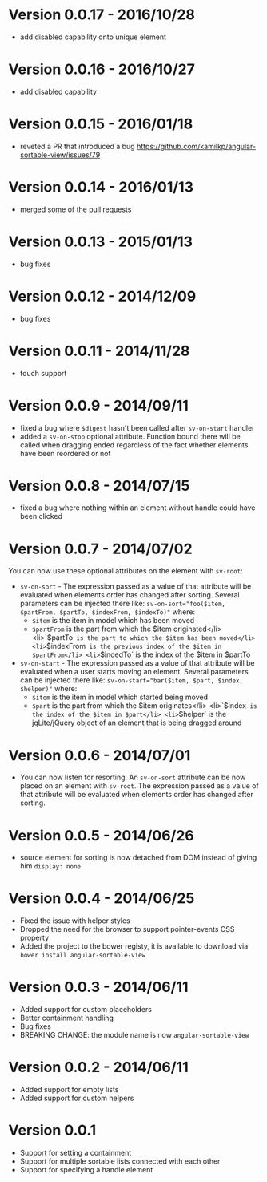 Version 0.0.17 - 2016/10/28
================

  * add disabled capability onto unique element

Version 0.0.16 - 2016/10/27
================

  * add disabled capability

Version 0.0.15 - 2016/01/18
================

  * reveted a PR that introduced a bug https://github.com/kamilkp/angular-sortable-view/issues/79

Version 0.0.14 - 2016/01/13
================

  * merged some of the pull requests

Version 0.0.13 - 2015/01/13
================

  * bug fixes

Version 0.0.12 - 2014/12/09
================

  * bug fixes

Version 0.0.11 - 2014/11/28
================

  * touch support

Version 0.0.9 - 2014/09/11
================

  * fixed a bug where `$digest` hasn't been called after `sv-on-start` handler
  * added a `sv-on-stop` optional attribute. Function bound there will be called when dragging ended regardless of the fact whether elements have been reordered or not

Version 0.0.8 - 2014/07/15
================

  * fixed a bug where nothing within an element without handle could have been clicked


Version 0.0.7 - 2014/07/02
================

You can now use these optional attributes on the element with `sv-root`:
  * `sv-on-sort` - The expression passed as a value of that attribute will be evaluated when elements order has changed after sorting. Several parameters can be injected there like: `sv-on-sort="foo($item, $partFrom, $partTo, $indexFrom, $indexTo)"` where:
				<ul>
					<li>`$item` is the item in model which has been moved</li>
					<li>`$partFrom` is the part from which the $item originated</li>
					<li>`$partTo` is the part to which the $item has been moved</li>
					<li>`$indexFrom` is the previous index of the $item in $partFrom</li>
					<li>`$indedTo` is the index of the $item in $partTo</li>
				</ul>
			</li>
  * `sv-on-start` - The expression passed as a value of that attribute will be evaluated when a user starts moving an element. Several parameters can be injected there like: `sv-on-start="bar($item, $part, $index, $helper)"` where:
				<ul>
					<li>`$item` is the item in model which started being moved</li>
					<li>`$part` is the part from which the $item originates</li>
					<li>`$index` is the index of the $item in $part</li>
					<li>`$helper` is the jqLite/jQuery object of an element that is being dragged around</li>
				</ul>
			</li>

Version 0.0.6 - 2014/07/01
================

  * You can now listen for resorting. An `sv-on-sort` attribute can be now placed on an element with `sv-root`. The expression passed as a value of that attribute will be evaluated when elements order has changed after sorting.

Version 0.0.5 - 2014/06/26
================

  * source element for sorting is now detached from DOM instead of giving him `display: none`

Version 0.0.4 - 2014/06/25
================

  * Fixed the issue with helper styles
  * Dropped the need for the browser to support pointer-events CSS property
  * Added the project to the bower registy, it is available to download via `bower install angular-sortable-view`

Version 0.0.3 - 2014/06/11
================

  * Added support for custom placeholders
  * Better containment handling
  * Bug fixes
  * BREAKING CHANGE: the module name is now `angular-sortable-view`

Version 0.0.2 - 2014/06/11
================

  * Added support for empty lists
  * Added support for custom helpers

Version 0.0.1
================

  * Support for setting a containment
  * Support for multiple sortable lists connected with each other
  * Support for specifying a handle element

